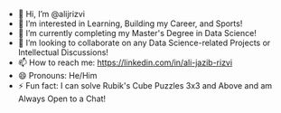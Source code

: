 - 👋 Hi, I’m @alijrizvi
- 👀 I’m interested in Learning, Building my Career, and Sports!
- 🌱 I’m currently completing my Master's Degree in Data Science!
- 💞️ I’m looking to collaborate on any Data Science-related Projects or Intellectual Discussions!
- 📫 How to reach me: https://linkedin.com/in/ali-jazib-rizvi
- 😄 Pronouns: He/Him
- ⚡ Fun fact: I can solve Rubik's Cube Puzzles 3x3 and Above and am Always Open to a Chat!

<!---
alijrizvi/alijrizvi is a ✨ special ✨ repository because its `README.md` (this file) appears on your GitHub profile.
You can click the Preview link to take a look at your changes.
--->
